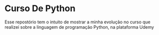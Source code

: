 # Curso De Python
Esse repostório tem o intuito de mostrar a minha evolução no curso que realizei sobre a linguagem de programação Python, na plataforma Udemy
